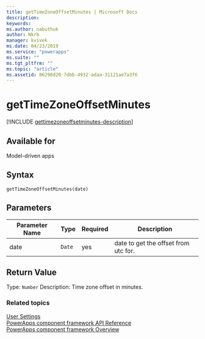 ```yaml
---
title: getTimeZoneOffsetMinutes | Microsoft Docs
description: 
keywords:
ms.author: nabuthuk
author: Nkrb
manager: kvivek
ms.date: 04/23/2019
ms.service: "powerapps"
ms.suite: ""
ms.tgt_pltfrm: ""
ms.topic: "article"
ms.assetid: 86290d20-7dbb-4932-adaa-31121ae7a3f6
---
```


# getTimeZoneOffsetMinutes

[!INCLUDE [gettimezoneoffsetminutes-description](includes/gettimezoneoffsetminutes-description.md)]

## Available for 

Model-driven apps

## Syntax

`getTimeZoneOffsetMinutes(date)`

## Parameters

| Parameter Name|Type|Required|Description|
| ------------- |----|--------|-----------|
|date|`Date`|yes|date to get the offset from utc for.|

## Return Value

Type: `Number`
Description: Time zone offset in minutes.


### Related topics

[User Settings](../usersettings.md)<br/>
[PowerApps component framework API Reference](../../reference/index.md)<br/>
[PowerApps component framework Overview](../../overview.md)